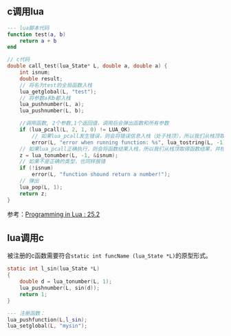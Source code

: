 ## c调用lua

``` lua
--- lua脚本代码
function test(a, b)
    return a + b
end
```

``` c
// c代码
double call_test(lua_State* L, double a, double a) {
    int isnum;
	double result;
    // 将名为test的全局函数入栈
    lua_getglobal(L, "test");
	// 将参数a和b都入栈
    lua_pushnumber(L, a);
    lua_pushnumber(L, b);

    //调用函数, 2个参数,1个返回值，调用后会弹出函数和所有参数
    if (lua_pcall(L, 2, 1, 0) != LUA_OK)
        // 如果lua_pcall发生错误，则会将错误信息入栈（处于栈顶），所以我们从栈顶取得错误信息并打印
        error(L, "error when running function: %s", lua_tostring(L, -1));
	// 如果lua_pcall正确执行，则会将函数结果入栈，所以我们从栈顶取得函数结果，并检查类型
	z = lua_tonumber(L, -1, &isnum);
    // 如果不是正确的类型，也同样报错
	if (!isnum)
		error(L, "function shound return a number!");
    // 弹出
	lua_pop(L, 1);
	return z;
}
```

参考：[Programming in Lua : 25.2](https://www.lua.org/pil/25.2.html)

## lua调用c

被注册的c函数需要符合`static int funcName (lua_State *L)`的原型形式。

``` c
static int l_sin(lua_State *L)
{
    double d = lua_tonumber(L, 1);
    lua_pushnumber(L, sin(d));
    return 1;
}
```

``` lua
--- 注册函数：
lua_pushfunction(L,l_sin);
lua_setglobal(L, "mysin");
```



